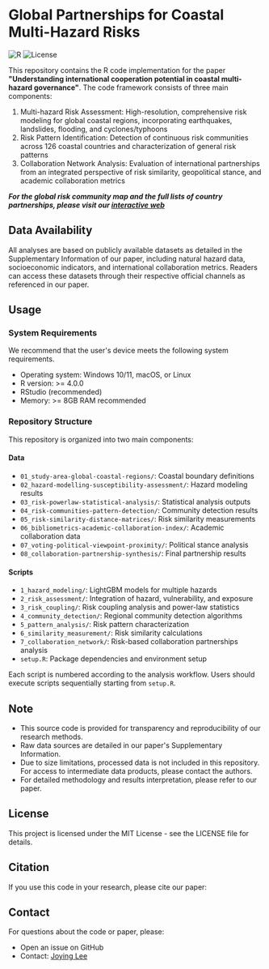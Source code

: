 # Global Partnerships for Coastal Multi-Hazard Risks

![R](https://img.shields.io/badge/R-%3E%3D4.0.0-blue)
![License](https://img.shields.io/badge/License-MIT-green)

This repository contains the R code implementation for the paper **"Understanding international cooperation potential in coastal multi-hazard governance"**. The code framework consists of three main components:

1. Multi-hazard Risk Assessment: High-resolution, comprehensive risk modeling for global coastal regions, incorporating earthquakes, landslides, flooding, and cyclones/typhoons
2. Risk Pattern Identification: Detection of continuous risk communities across 126 coastal countries and characterization of general risk patterns
3. Collaboration Network Analysis: Evaluation of international partnerships from an integrated perspective of risk similarity, geopolitical stance, and academic collaboration metrics

**_For the global risk community map and the full lists of country partnerships, please visit our <span style="color: #4A90E2">[interactive web](https://joyingl.github.io/cmhr/)</span>_**

## Data Availability

All analyses are based on publicly available datasets as detailed in the Supplementary Information of our paper, including natural hazard data, socioeconomic indicators, and international collaboration metrics. Readers can access these datasets through their respective official channels as referenced in our paper.

## Usage

### System Requirements

We recommend that the user's device meets the following system requirements.
- Operating system: Windows 10/11, macOS, or Linux
- R version: >= 4.0.0
- RStudio (recommended)
- Memory: >= 8GB RAM recommended

### Repository Structure

This repository is organized into two main components:

#### Data

- `01_study-area-global-coastal-regions/`: Coastal boundary definitions
- `02_hazard-modelling-susceptibility-assessment/`: Hazard modeling results
- `03_risk-powerlaw-statistical-analysis/`: Statistical analysis outputs
- `04_risk-communities-pattern-detection/`: Community detection results
- `05_risk-similarity-distance-matrices/`: Risk similarity measurements
- `06_bibliometrics-academic-collaboration-index/`: Academic collaboration data
- `07_voting-political-viewpoint-proximity/`: Political stance analysis
- `08_collaboration-partnership-synthesis/`: Final partnership results

#### Scripts

- `1_hazard_modeling/`: LightGBM models for multiple hazards
- `2_risk_assessment/`: Integration of hazard, vulnerability, and exposure
- `3_risk_coupling/`: Risk coupling analysis and power-law statistics
- `4_community_detection/`: Regional community detection algorithms
- `5_pattern_analysis/`: Risk pattern characterization
- `6_similarity_measurement/`: Risk similarity calculations
- `7_collaboration_network/`: Risk-based collaboration partnerships analysis
- `setup.R`: Package dependencies and environment setup

Each script is numbered according to the analysis workflow. Users should execute scripts sequentially starting from `setup.R`.

## Note

- This source code is provided for transparency and reproducibility of our research methods. 
- Raw data sources are detailed in our paper's Supplementary Information.
- Due to size limitations, processed data is not included in this repository. For access to intermediate data products, please contact the authors.
- For detailed methodology and results interpretation, please refer to our paper.

## License

This project is licensed under the MIT License - see the LICENSE file for details.

## Citation

If you use this code in your research, please cite our paper:

## Contact

For questions about the code or paper, please:
- Open an issue on GitHub
- Contact: [Joying Lee](mailto:joyinghua@gmail.com)
